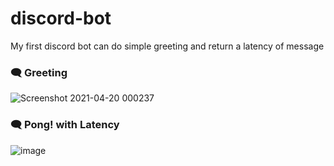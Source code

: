 #  discord-bot
My first discord bot can do simple greeting and return a latency of message


### :left_speech_bubble: Greeting
![Screenshot 2021-04-20 000237](https://user-images.githubusercontent.com/55266110/115335876-0f4a4e80-a16c-11eb-8931-b5aeaab53b23.jpg)


### :left_speech_bubble: Pong! with Latency
![image](https://user-images.githubusercontent.com/55266110/115335902-1c673d80-a16c-11eb-8280-94bb944fcb5e.png)
